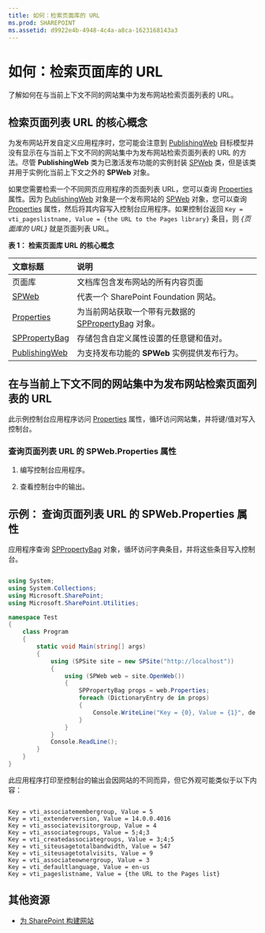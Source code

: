 ```yaml
---
title: 如何：检索页面库的 URL
ms.prod: SHAREPOINT
ms.assetid: d9922e4b-4948-4c4a-a8ca-1623168143a3
---
```



# 如何：检索页面库的 URL
了解如何在与当前上下文不同的网站集中为发布网站检索页面列表的 URL。
## 检索页面列表 URL 的核心概念
<a name="SP15_Core_Concepts_URL_MP"> </a>

为发布网站开发自定义应用程序时，您可能会注意到 [PublishingWeb](https://msdn.microsoft.com/library/Microsoft.SharePoint.Publishing.PublishingWeb.aspx) 目标模型并没有显示在与当前上下文不同的网站集中为发布网站检索页面列表的 URL 的方法。尽管 **PublishingWeb** 类为已激活发布功能的实例封装 [SPWeb](https://msdn.microsoft.com/library/Microsoft.SharePoint.SPWeb.aspx) 类，但是该类并用于实例化当前上下文之外的 **SPWeb** 对象。
  
    
    
如果您需要检索一个不同网页应用程序的页面列表 URL，您可以查询  [Properties](https://msdn.microsoft.com/library/Microsoft.SharePoint.SPWeb.Properties.aspx) 属性。因为 [PublishingWeb](https://msdn.microsoft.com/library/Microsoft.SharePoint.Publishing.PublishingWeb.aspx) 对象是一个发布网站的 [SPWeb](https://msdn.microsoft.com/library/Microsoft.SharePoint.SPWeb.aspx) 对象，您可以查询 [Properties](https://msdn.microsoft.com/library/Microsoft.SharePoint.SPWeb.Properties.aspx) 属性，然后将其内容写入控制台应用程序。如果控制台返回 `Key = vti_pageslistname, Value = {the URL to the Pages library}` 条目，则 *{页面库的 URL}*  就是页面列表 URL。
  
    
    

**表 1： 检索页面库 URL 的核心概念**


|**文章标题**|**说明**|
|:-----|:-----|
|页面库  <br/> |文档库包含发布网站的所有内容页面  <br/> |
| [SPWeb](https://msdn.microsoft.com/library/Microsoft.SharePoint.SPWeb.aspx) <br/> |代表一个 SharePoint Foundation 网站。  <br/> |
| [Properties](https://msdn.microsoft.com/library/Microsoft.SharePoint.SPWeb.Properties.aspx) <br/> |为当前网站获取一个带有元数据的  [SPPropertyBag](https://msdn.microsoft.com/library/Microsoft.SharePoint.Utilities.SPPropertyBag.aspx) 对象。 <br/> |
| [SPPropertyBag](https://msdn.microsoft.com/library/Microsoft.SharePoint.Utilities.SPPropertyBag.aspx) <br/> |存储包含自定义属性设置的任意键和值对。  <br/> |
| [PublishingWeb](https://msdn.microsoft.com/library/Microsoft.SharePoint.Publishing.PublishingWeb.aspx) <br/> |为支持发布功能的 **SPWeb** 实例提供发布行为。 <br/> |
   

## 在与当前上下文不同的网站集中为发布网站检索页面列表的 URL
<a name="SP15_Code_URL_Pages_List"> </a>

此示例控制台应用程序访问  [Properties](https://msdn.microsoft.com/library/Microsoft.SharePoint.SPWeb.Properties.aspx) 属性，循环访问网站集，并将键/值对写入控制台。
  
    
    

### 查询页面列表 URL 的 SPWeb.Properties 属性


1. 编写控制台应用程序。
    
  
2. 查看控制台中的输出。
    
  

## 示例： 查询页面列表 URL 的 SPWeb.Properties 属性
<a name="SP15_Example_SPWeb_Properties"> </a>

应用程序查询  [SPPropertyBag](https://msdn.microsoft.com/library/Microsoft.SharePoint.Utilities.SPPropertyBag.aspx) 对象，循环访问字典条目，并将这些条目写入控制台。
  
    
    

```cs

using System;
using System.Collections;
using Microsoft.SharePoint;
using Microsoft.SharePoint.Utilities;

namespace Test
{
    class Program
    {
        static void Main(string[] args)
        {
            using (SPSite site = new SPSite("http://localhost"))
            {
                using (SPWeb web = site.OpenWeb())
                {
                    SPPropertyBag props = web.Properties;
                    foreach (DictionaryEntry de in props)
                    {
                        Console.WriteLine("Key = {0}, Value = {1}", de.Key, de.Value);
                    }
                }
            }
            Console.ReadLine();
        }
    }
}

```

此应用程序打印至控制台的输出会因网站的不同而异，但它外观可能类似于以下内容：
  
    
    



```

Key = vti_associatemembergroup, Value = 5
Key = vti_extenderversion, Value = 14.0.0.4016
Key = vti_associatevisitorgroup, Value = 4
Key = vti_associategroups, Value = 5;4;3
Key = vti_createdassociategroups, Value = 3;4;5
Key = vti_siteusagetotalbandwidth, Value = 547
Key = vti_siteusagetotalvisits, Value = 9
Key = vti_associateownergroup, Value = 3
Key = vti_defaultlanguage, Value = en-us
Key = vti_pageslistname, Value = {the URL to the Pages list}
```


## 其他资源
<a name="bk_addresources"> </a>


-  [为 SharePoint 构建网站](build-sites-for-sharepoint.md)
    
  

